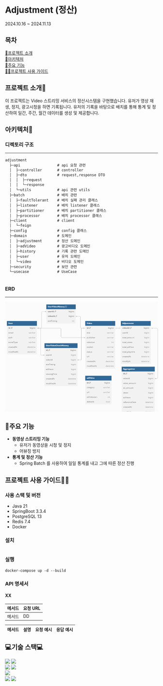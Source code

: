 # Adjustment (정산)
2024.10.16 ~ 2024.11.13   
## 목차
[📒프로젝트 소개](#프로젝트-소개)   
[👷아키텍처](#아키텍처)     
[🔎주요 기능](#주요-기능)   
[👨‍💻프로젝트 사용 가이드](#프로젝트-사용-가이드)   


## 프로젝트 소개📒
이 프로젝트는 Video 스트리밍 서비스의 정산시스템을 구현했습니다. 
유저가 영상 재생, 정지, 광고시청을 하면 기록됩니다.
유저의 기록을 바탕으로 배치를 통해 통계 및 정산하여 
일간, 주간, 월간 데이터를 생성 및 제공합니다.

## 아키텍처👷
### 디렉토리 구조
- - -
```text
adjustment
  ├─api                 # api 요청 관련 
  │  ├─controller       # controller
  │  ├─dto              # request,response DTO
  │  │  ├─request
  │  │  └─response
  │  └─utils            # api 관련 utils
  ├─batch               # 배치 관련
  │  ├─faultTolerant    # 배치 실패 관리 클래스
  │  ├─listener         # 배치 listener 클래스
  │  ├─partitioner      # 배치 partitioner 클래스 
  │  ├─processor        # 배치 processor 클래스
  ├─client              # client
  │  └─feign
  ├─config              # config 클래스
  ├─domain              # 도메인 
  │  ├─adjustment       # 정산 도메인
  │  ├─adVideo          # 광고비디오 도메인
  │  ├─history          # 기록 관련 도메인
  │  ├─user             # 유저 도메인
  │  └─video            # 비디오 도메인
  ├─security            # 보안 관련
  └─usecase             # UseCase
  
```
### ERD
- - -
![img.png](img.png)
## 🔎주요 기능
- **동영상 스트리밍 기능**
    - 유저가 동영상을 시청 및 정지
    - 어뷰징 방지
- **통계 및 정산 기능**
  - Spring Batch 를 사용하여 일일 통계를 내고 그에 따른 정산 진행

## 프로젝트 사용 가이드👨‍💻
### 사용 스택 및 버전
- Java 21
- SpringBoot 3.3.4
- PostgreSQL 13
- Redis 7.4
- Docker 

### 설치
``` 

```
### 실행
```
docker-compose up -d --build
```

### API 명세서
#### XX
|메서드|요청 URL
|-----|----------|
|메서드|DD|

| 메서드 | 설명 |요청 예시 | 응답 예시 |
|-----|----------|----------|----------|



## ‍💻기술 스택💻
<img src="https://img.shields.io/badge/java-007396?style=for-the-badge&logo=java&logoColor=white"> 
<img src="https://img.shields.io/badge/springboot-6DB33F?style=for-the-badge&logo=springboot&logoColor=white">
<br>
<img src="https://img.shields.io/badge/postgresql-4169E1?style=for-the-badge&logo=postgresql&logoColor=white">
<img src="https://img.shields.io/badge/redis-FF4438?style=for-the-badge&logo=redis&logoColor=white">
<br>
<img src="https://img.shields.io/badge/docker-2496ED?style=for-the-badge&logo=docker&logoColor=white"> 
<br>
<img src="https://img.shields.io/badge/git-F05032?style=for-the-badge&logo=git&logoColor=white"> 
<img src="https://img.shields.io/badge/github-181717?style=for-the-badge&logo=github&logoColor=white"> 




